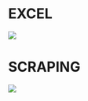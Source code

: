 # EXCEL
![](https://github.com/baydintalha/akademetre/blob/main/gif_excel.gif)

# SCRAPING
![](https://github.com/baydintalha/akademetre/blob/main/gif_scrape.gif)
